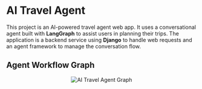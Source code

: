 # AI Travel Agent

This project is an AI-powered travel agent web app. It uses a conversational agent built with **LangGraph** to assist users in planning their trips. The application is a backend service using **Django** to handle web requests and an agent framework to manage the conversation flow.




## Agent Workflow Graph

<p align="center">
  <img src="agent_graph.png" alt="AI Travel Agent Graph">
</p>